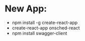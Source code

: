 # New App:
- npm install -g create-react-app
- create-react-app onsched-react
- npm install swagger-client
